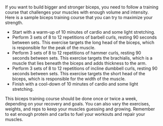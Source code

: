 ﻿If you want to build bigger and stronger biceps, you need to follow a training course that challenges your muscles with enough volume and intensity. Here is a sample biceps training course that you can try to maximize your strength.

- Start with a warm-up of 10 minutes of cardio and some light stretching.
- Perform 3 sets of 8 to 12 repetitions of barbell curls, resting 90 seconds between sets. This exercise targets the long head of the biceps, which is responsible for the peak of the muscle.
- Perform 3 sets of 8 to 12 repetitions of hammer curls, resting 90 seconds between sets. This exercise targets the brachialis, which is a muscle that lies beneath the biceps and adds thickness to the arm.
- Perform 3 sets of 8 to 12 repetitions of incline dumbbell curls, resting 90 seconds between sets. This exercise targets the short head of the biceps, which is responsible for the width of the muscle.
- Finish with a cool-down of 10 minutes of cardio and some light stretching.

This biceps training course should be done once or twice a week, depending on your recovery and goals. You can also vary the exercises, weights, and reps to keep your muscles guessing and growing. Remember to eat enough protein and carbs to fuel your workouts and repair your muscles.